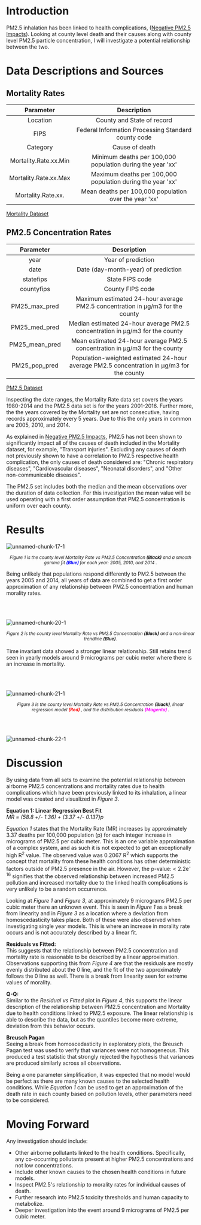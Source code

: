 
# Introduction

PM2.5 inhalation has been linked to health complications, ([Negative PM2.5 Impacts](https://www.health.ny.gov/environmental/indoors/air/pmq_a.htm#:~:text=Exposure%20to%20fine%20particles%20can,as%20asthma%20and%20heart%20disease)). Looking at county level death and their causes along with county level PM2.5 particle concentration, I will investigate a potential relationship between the two. 


# Data Descriptions and Sources

## Mortality Rates
| **Parameter**  | **Description**  | 
| :----------: | :----------: |
| Location  | County and State of record |
| FIPS | Federal Information Processing Standard county code |
| Category | Cause of death | 
| Mortality.Rate.xx.Min | Minimum deaths per 100,000 population during the year 'xx' | 
| Mortality.Rate.xx.Max | Maximum deaths per 100,000 population during the year 'xx' | 
| Mortality.Rate.xx. | Mean deaths per 100,000 population over the year 'xx' |  

[Mortality Dataset](https://www.kaggle.com/IHME/us-countylevel-mortality/version/2)




## PM2.5 Concentration Rates
| **Parameter**  | **Description**  | 
| :----------: | :----------: |
| year  | Year of prediction |
| date | Date (day-month-year) of prediction |
| statefips | State FIPS code | 
| countyfips | County FIPS code | 
| PM25_max_pred | Maximum estimated 24-hour average PM2.5 concentration in μg/m3 for the county | 
| PM25_med_pred | 	Median estimated 24-hour average PM2.5 concentration in μg/m3 for the county | 
| PM25_mean_pred |Mean estimated 24-hour average PM2.5 concentration in μg/m3 for the county | 
| PM25_pop_pred |Population-weighted estimated 24-hour average PM2.5 concentration in μg/m3 for the county | 

[PM2.5 Dataset](https://data.cdc.gov/Environmental-Health-Toxicology/Daily-PM2-5-Concentrations-All-County-2001-2016/7vdq-ztk9)

Inspecting the date ranges, the Mortality Rate data set covers the years 1980-2014 and the PM2.5 data set is for the years 2001-2016.  Further more, the the years covered by the Mortality set are not consecutive, having records approximately every 5 years.  Due to this the only years in common are 2005, 2010, and 2014.  

As explained in [Negative PM2.5 Impacts](https://www.health.ny.gov/environmental/indoors/air/pmq_a.htm#:~:text=Exposure%20to%20fine%20particles%20can,as%20asthma%20and%20heart%20disease.), PM2.5 has not been shown to significantly impact all of the causes of death included in the Mortality dataset, for example, "Transport injuries". Excluding any causes of death not previously shown to have a correlation to PM2.5 respective health complication, the only causes of death considered are: "Chronic respiratory diseases", "Cardiovascular diseases", "Neonatal disorders", and "Other non-communicable diseases".


The PM2.5 set includes both the median and the mean observations over the duration of data collection.  For this investigation the mean value will be used operating with a first order assumption that PM2.5 concentration is uniform over each county.


# Results

![unnamed-chunk-17-1](https://user-images.githubusercontent.com/80305894/153100009-d30fdf3c-6a2e-49fd-84e9-18a0a4b6228e.png)
<center><sup><i>Figure 1 is the county level Mortality Rate vs PM2.5 Concentration <b>(Black)</b> and a smooth gamma fit <b><span style="color: blue"> (Blue) </span></b> for each year: 2005, 2010, and 2014 .</i></sup></center> 

Being unlikely that populations respond differently to PM2.5 between the years 2005 and 2014, all years of data are combined to get a first order approximation of any relationship between PM2.5 concentration and human morality rates.

<br><br>

![unnamed-chunk-20-1](https://user-images.githubusercontent.com/80305894/153099772-26752aa3-081d-49b4-a0bc-b3ad03f2507b.png)
<center><sup><i>Figure 2 is the county level Mortality Rate vs PM2.5 Concentration <b>(Black)</b> and a non-linear trendline <b>(Blue)</b>. </i></sup></center>

<br>
Time invariant data showed a stronger linear relationship. Still retains trend seen in yearly models around 9 micrograms per cubic meter where there is an increase in mortality. 

<br><br>

![unnamed-chunk-21-1](https://user-images.githubusercontent.com/80305894/153099829-22e3b432-ed2b-481a-9e43-e1a4fee7451a.png)

<center><sup><i>Figure 3 is the county level Mortality Rate vs PM2.5 Concentration <b>(Black)</b>, linear regression model <b><span style="color: red"> (Red) </span></b>, and the distribution residuals <b><span style="color: magenta"> (Magenta) </span></b>.</i></sup></center> 


<br><br>

![unnamed-chunk-22-1](https://user-images.githubusercontent.com/80305894/153099626-a946c10d-92b1-402f-8156-06da65724f44.png)





# Discussion


By using data from all sets to examine the potential relationship between airborne PM2.5 concentrations and mortality rates due to health complications which have been previously linked to its inhalation, a linear model was created and visualized in *Figure 3*. 


**Equation 1: Linear Regression Best Fit** <br>
*MR = (58.8 +/- 1.36) + (3.37 +/- 0.137)p*


*Equation 1* states that the Mortality Rate (MR) increases by approximately 3.37 deaths per 100,000 population (p) for each integer increase in micrograms of PM2.5 per cubic meter. This is an one variable approximation of a complex system, and as such it is not expected to get an exceptionally high R<sup>2</sup> value. The observed value was 0.2067 R<sup>2</sup> which supports the concept that mortality from these health conditions has other deterministic factors outside of PM2.5 presence in the air. However, the p-value: < 2.2e<sup>-16</sup> signifies that the observed relationship between increased PM2.5 pollution and increased mortality due to the linked health complications is very unlikely to be a random occurrence. 

Looking at *Figure 1* and *Figure 3*, at approximately 9 micrograms PM2.5 per cubic meter there an unknown event.  This is seen in *Figure 1* as a break from linearity and in *Figure 3* as a location where a deviation from homoscedasticity takes place. Both of these were also observed when investigating single year models.  This is where an increase in morality rate occurs and is not accurately described by a linear fit.  



**Residuals vs Fitted:**  <br>
This suggests that the relationship between PM2.5 concentration and mortality rate is reasonable to be described by a linear approximation. Observations supporting this from *Figure 4* are that the residuals are mostly evenly distributed about the 0 line, and the fit of the two approximately follows the 0 line as well. There is a break from linearity seen for extreme values of morality.     

**Q-Q:** <br>
Similar to the *Residual vs Fitted* plot in *Figure 4*, this supports the linear description of the relationship between PM2.5 concentration and Mortality due to health conditions linked to PM2.5 exposure.  The linear relationship is able to describe the data, but as the quantiles become more extreme, deviation from this behavior occurs.  

**Breusch Pagan** <br>
Seeing a break from homoscedasticity in exploratory plots, the Breusch Pagan test was used to verify that variances were not homogeneous. This produced a test statistic that strongly rejected the hypothesis that variances are produced similarly across all observations.   
 

Being a one parameter simplification, it was expected that no model would be perfect as there are many known causes to the selected health conditions. While *Equation 1* can be used to get an approximation of the death rate in each county based on pollution levels, other parameters need to be considered.     


# Moving Forward 

Any investigation should include:

* Other airborne pollutants linked to the health conditions. Specifically, any co-occurring pollutants present at higher PM2.5 concentrations and not low concentrations.
* Include other known causes to the chosen health conditions in future models.
* Inspect PM2.5's relationship to morality rates for individual causes of death. 
* Further research into PM2.5 toxicity thresholds and human capacity to metabolize.
* Deeper investigation into the event around 9 micrograms of PM2.5 per cubic meter.






